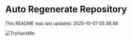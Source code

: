 # Auto Regenerate Repository

This README was last updated: 2025-10-07 05:38:48

 ![TryHackMe](https://tryhackme.com/badge/533634)